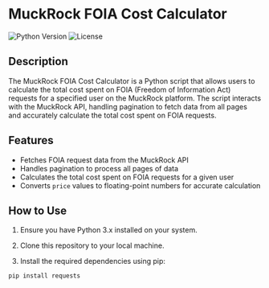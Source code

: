 # MuckRock FOIA Cost Calculator

![Python Version](https://img.shields.io/badge/Python-3.x-blue.svg)
![License](https://img.shields.io/badge/License-MIT-green.svg)

## Description

The MuckRock FOIA Cost Calculator is a Python script that allows users to calculate the total cost spent on FOIA (Freedom of Information Act) requests for a specified user on the MuckRock platform. The script interacts with the MuckRock API, handling pagination to fetch data from all pages and accurately calculate the total cost spent on FOIA requests.

## Features

- Fetches FOIA request data from the MuckRock API
- Handles pagination to process all pages of data
- Calculates the total cost spent on FOIA requests for a given user
- Converts `price` values to floating-point numbers for accurate calculation

## How to Use

1. Ensure you have Python 3.x installed on your system.

2. Clone this repository to your local machine.

3. Install the required dependencies using pip:

```bash
pip install requests
